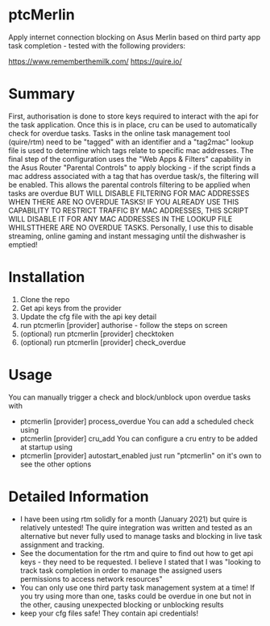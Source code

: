 # ptcMerlin
Apply internet connection blocking on Asus Merlin based on third party app task completion - tested with the following providers:

https://www.rememberthemilk.com/
https://quire.io/

# Summary
First, authorisation is done to store keys required to interact with the api for the task application. Once this is in place, cru can be used to automatically check for overdue tasks.
Tasks in the online task management tool (quire/rtm) need to be "tagged" with an identifier and a "tag2mac" lookup file is used to determine which tags relate to specific mac addresses.
The final step of the configuration uses the "Web Apps & Filters" capability in the Asus Router "Parental Controls" to apply blocking - if the script finds a mac address associated with a tag that has overdue task/s, the filtering will be enabled. This allows the parental controls filtering to be applied when tasks are overdue BUT WILL DISABLE FILTERING FOR MAC ADDRESSES WHEN THERE ARE NO OVERDUE TASKS! IF YOU ALREADY USE THIS CAPABILITY TO RESTRICT TRAFFIC BY MAC ADDRESSES, THIS SCRIPT WILL DISABLE IT FOR ANY MAC ADDRESSES IN THE LOOKUP FILE WHILSTTHERE ARE NO OVERDUE TASKS.
Personally, I use this to disable streaming, online gaming and instant messaging until the dishwasher is emptied!

# Installation
1. Clone the repo
2. Get api keys from the provider
3. Update the cfg file with the api key detail
3. run ptcmerlin [provider] authorise - follow the steps on screen
4. (optional) run ptcmerlin [provider] checktoken
5. (optional) run ptcmerlin [provider] check_overdue

# Usage
You can manually trigger a check and block/unblock upon overdue tasks with
* ptcmerlin [provider] process_overdue
You can add a scheduled check using
* ptcmerlin [provider] cru_add
You can configure a cru entry to be added at startup using
* ptcmerlin [provider] autostart_enabled
just run "ptcmerlin" on it's own to see the other options

# Detailed Information
* I have been using rtm solidly for a month (January 2021) but quire is relatively untested! The quire integration was written and tested as an alternative but never fully used to manage tasks and blocking in live task assignment and tracking.
* See the documentation for the rtm and quire to find out how to get api keys - they need to be requested. I believe I stated that I was "looking to track task completion in order to manage the assigned users permissions to access network resources"
* You can only use one third party task management system at a time! If you try using more than one, tasks could be overdue in one but not in the other, causing unexpected blocking or unblocking results
* keep your cfg files safe! They contain api credentials! 
